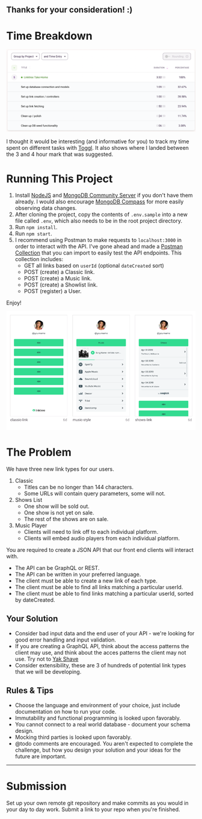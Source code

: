 ## Thanks for your consideration! :)

# Time Breakdown
<p align="center">
  <img src="./timelog.png">
</p>

I thought it would be interesting (and informative for you) to track my time spent on different tasks with [Toggl](https://toggl.com/track/). It also shows where I landed between the 3 and 4 hour mark that was suggested.

# Running This Project
1. Install [NodeJS](https://nodejs.org/en/) and [MongoDB Community Server](https://www.mongodb.com/try/download/community) if you don't have them already. I would also encourage [MongoDB Compass](https://www.mongodb.com/products/compass) for more easily observing data changes.
2. After cloning the project, copy the contents of `.env.sample` into a new file called `.env`, which also needs to be in the root project directory.
3. Run `npm install`.
4. Run `npm start`.
5. I recommend using Postman to make requests to `localhost:3000` in order to interact with the API. I've gone ahead and made a [Postman Collection](https://www.getpostman.com/collections/ac9a8227c624dc1685d5) that you can import to easily test the API endpoints. This collection includes:
	- GET all links based on `userId` (optional `dateCreated` sort)
	- POST (create) a Classic link.
	- POST (create) a Music link.
	- POST (create) a Showlist link.
	- POST (register) a User.

Enjoy!

<p align="center">
  <img src="./Screen%20Shot%202019-07-08%20at%202.09.47%20pm.png">
</p>

# The Problem
We have three new link types for our users.

1. Classic
	- Titles can be no longer than 144 characters.
	- Some URLs will contain query parameters, some will not.
2. Shows List
	- One show will be sold out.
	- One show is not yet on sale.
	- The rest of the shows are on sale.
3. Music Player
	- Clients will need to link off to each individual platform.
	- Clients will embed audio players from each individual platform.
	
You are required to create a JSON API that our front end clients will interact with.

- The API can be GraphQL or REST.
- The API can be written in your preferred language.
- The client must be able to create a new link of each type.
- The client must be able to find all links matching a particular userId.
- The client must be able to find links matching a particular userId, sorted by dateCreated.


## Your Solution

- Consider bad input data and the end user of your API - we're looking for good error handling and input validation.
- If you are creating a GraphQL API, think about the access patterns the client may use, and think about the acces patterns the client may not use. Try not to [Yak Shave](https://seths.blog/2005/03/dont_shave_that/)
- Consider extensibility, these are 3 of hundreds of potential link types that we will be developing.


## Rules & Tips

- Choose the language and environment of your choice, just include documentation on how to run your code.
- Immutability and functional programming is looked upon favorably.
- You cannot connect to a real world database - document your schema design.
- Mocking third parties is looked upon favorably.
- @todo comments are encouraged. You aren't expected to complete the challenge, but how you design your solution and your ideas for the future are important.

---
# Submission
Set up your own remote git repository and make commits as you would in your day to day work. Submit a link to your repo when you're finished.
